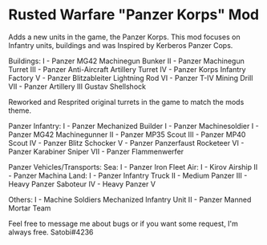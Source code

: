 # Rusted Warfare "Panzer Korps" Mod #

Adds a new units in the game, the Panzer Korps.
This mod focuses on Infantry units, buildings and was Inspired by Kerberos Panzer Cops.

Buildings:
I - Panzer MG42 Machinegun Bunker
II - Panzer Machinegun Turret
III - Panzer Anti-Aircraft Artillery Turret
IV - Panzer Korps Infantry Factory
V - Panzer Blitzableiter Lightning Rod
VI - Panzer T-IV Mining Drill
VII - Panzer Artillery III Gustav Shellshock

Reworked and Resprited original turrets in the game to match the mods theme.

Panzer Infantry:
I - Panzer Mechanized Builder
I - Panzer Machinesoldier
I - Panzer MG42 Machinegunner
II - Panzer MP35 Scout
III - Panzer MP40 Scout
IV - Panzer Blitz Schocker
V - Panzer Panzerfaust Rocketeer
VI - Panzer Karabiner Sniper
VII - Panzer Flammenwerfer

Panzer Vehicles/Transports:
Sea:
I - Panzer Iron Fleet
Air:
I - Kirov Airship
II - Panzer Machina
Land:
I - Panzer Infantry Truck
II - Medium Panzer
III - Heavy Panzer Saboteur
IV - Heavy Panzer V

Others:
I - Machine Soldiers Mechanized Infantry Unit
II - Panzer Manned Mortar Team

Feel free to message me about bugs or if you want some request, I'm always free. Satobi#4236
